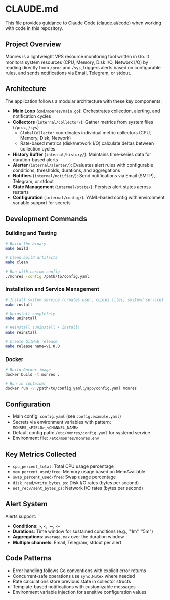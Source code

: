 # CLAUDE.md

This file provides guidance to Claude Code (claude.ai/code) when working with code in this repository.

## Project Overview

Monres is a lightweight VPS resource monitoring tool written in Go. It monitors system resources (CPU, Memory, Disk I/O, Network I/O) by reading directly from `/proc` and `/sys`, triggers alerts based on configurable rules, and sends notifications via Email, Telegram, or stdout.

## Architecture

The application follows a modular architecture with these key components:

- **Main Loop** (`cmd/monres/main.go`): Orchestrates collection, alerting, and notification cycles
- **Collectors** (`internal/collector/`): Gather metrics from system files (`/proc`, `/sys`)
  - `GlobalCollector` coordinates individual metric collectors (CPU, Memory, Disk, Network)
  - Rate-based metrics (disk/network I/O) calculate deltas between collection cycles
- **History Buffer** (`internal/history/`): Maintains time-series data for duration-based alerts
- **Alerter** (`internal/alerter/`): Evaluates alert rules with configurable conditions, thresholds, durations, and aggregations
- **Notifiers** (`internal/notifier/`): Send notifications via Email (SMTP), Telegram, or stdout
- **State Management** (`internal/state/`): Persists alert states across restarts
- **Configuration** (`internal/config/`): YAML-based config with environment variable support for secrets

## Development Commands

### Building and Testing
```bash
# Build the binary
make build

# Clean build artifacts  
make clean

# Run with custom config
./monres -config /path/to/config.yaml
```

### Installation and Service Management
```bash
# Install system service (creates user, copies files, systemd service)
make install

# Uninstall completely
make uninstall

# Reinstall (uninstall + install)
make reinstall

# Create GitHub release
make release name=v1.0.0
```

### Docker
```bash
# Build Docker image
docker build -t monres .

# Run in container
docker run -v /path/to/config.yaml:/app/config.yaml monres
```

## Configuration

- Main config: `config.yaml` (see `config.example.yaml`)
- Secrets via environment variables with pattern: `MONRES_<FIELD>_<CHANNEL_NAME>`
- Default config path: `/etc/monres/config.yaml` for systemd service
- Environment file: `/etc/monres/monres.env`

## Key Metrics Collected

- `cpu_percent_total`: Total CPU usage percentage
- `mem_percent_used/free`: Memory usage based on MemAvailable
- `swap_percent_used/free`: Swap usage percentage  
- `disk_read/write_bytes_ps`: Disk I/O rates (bytes per second)
- `net_recv/sent_bytes_ps`: Network I/O rates (bytes per second)

## Alert System

Alerts support:
- **Conditions**: `>`, `<`, `>=`, `<=`
- **Durations**: Time window for sustained conditions (e.g., "1m", "5m")
- **Aggregations**: `average`, `max` over the duration window
- **Multiple channels**: Email, Telegram, stdout per alert

## Code Patterns

- Error handling follows Go conventions with explicit error returns
- Concurrent-safe operations use `sync.Mutex` where needed
- Rate calculations store previous state in collector structs
- Template-based notifications with customizable messages
- Environment variable injection for sensitive configuration values